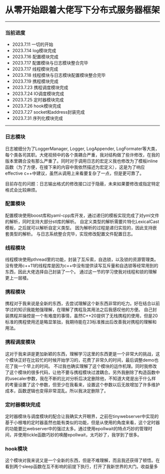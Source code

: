# 从零开始跟着大佬写下分布式服务器框架 #
***
### 当前进度 ###
* 2023.7.11 一切的开始
* 2023.7.14 log模块完成
* 2023.7.16 配置模块完成
* 2023.7.17 配置模块与日志模块整合完毕
* 2023.7.17 线程模块完成
* 2023.7.18 线程模块与日志模块配置模块整合完毕
* 2023.7.19 携程模块完成
* 2023.7.23 携程调度模块完成
* 2023.7.24 IO调度模块完成
* 2023.7.25 定时器模块完成
* 2023.7.26 hook模块完成
* 2023.7.27 socket和address封装完成
* 2023.7.31 序列化模块完成
***
### 日志模块 ###
日志被细分为了LoggerManager, Logger, LogAppender, LogFormater等大类，每个类各司其职。大佬视频中的各个类耦合严重，我对结构做了些许修改，在我的版本里耦合没有那么严重了。同时对于调用日志的宏定义我也修改为了模板inline函数（为了方便，在接下来的内容中我依然描述为宏定义），这是为了响应effective c++中建议，虽然从调用上来看要复杂了一点，但是更可靠了。
    
目前存在的问题：日志输出格式的修改接口过于隐蔽，未来如果要修改或指定特定格式会比较麻烦。

### 配置模块 ###
配置模块使用boost库和yaml-cpp库开发，通过递归的模板实现完成了对yml文件的解析，同时支持大部分stl库的解析。
自定义类型的解析需要片特化LexicalCast模板，之后就可以解析自定义类型。
因为解析的过程是递归实现的，因此支持嵌套类型的解析。
与日志系统整合完毕，实现修改配置文件配置日志。

### 线程模块 ###
线程模块使用pthread里的功能，封装了互斥索，自选锁，以及锁的资源管理类。没有使用c++11的线程库是因为c++中没有提供读写互斥量和自选锁等经常用到的东西，因此大佬选择自己封装了一个。
通过这一节的学习使我对线程和锁的理解更上一层楼。

### 携程模块 ###
携程对于我来说是全新的东西，去尝试理解这个新东西非常的吃力。好在结合以前学过的知识我能勉强理解，在理解了携程及其用法之后我感叹他的方便。
自己封装携程并操控是一个有难度的事情，虽然C++20提供了无栈携程的使用，但是20标准的携程使用还是略显笨拙，我期待能在23标准推出后改善我对携程的理解和用法。

### 携程调度模块 ###
这对于我来讲是更加新颖的东西，理解学习这里的东西更是一个非常大的挑战，这个模块正好在比较忙的时候开始学习的，花费了非常久的时间，最后调整demo也花了我一个早上的时间。
不过我也确实理解了这个模块的运作机理。同时我修改了这个模块的很多代码，让他不要与携程模块过渡耦合。另外我删除了构造函数中的usecaler参数，我在不断的比对分析后决定删除他，不知道大佬是出于什么样的考量设置了这个参数，但至少在我看来，设置这个参数以后无故增加了许多维护成本，函数逻辑也变得非常混乱。所以我决定删除了。

### 定时器模块完成 ###
定时器模块与调度模块的配合让我确实大开眼界，之前在tinywebserver中实现的基于小根堆的定时器虽然也能有类似的功能，但是从使用的角度来看，这个定时器的功能要比webserver中的强过太多。通过使用epollwait的特点巧妙的管理时间，并使用tickle函数巧妙的唤醒epollwait，太巧妙了，我学到了很多。

### hook模块 ###
这个模块对我来说又是一个全新的东西，但是不难理解，而且我还获得了顿悟。在看到两个sleep函数在互不影响的前提下执行，打开了我新世界的大门。收益量多